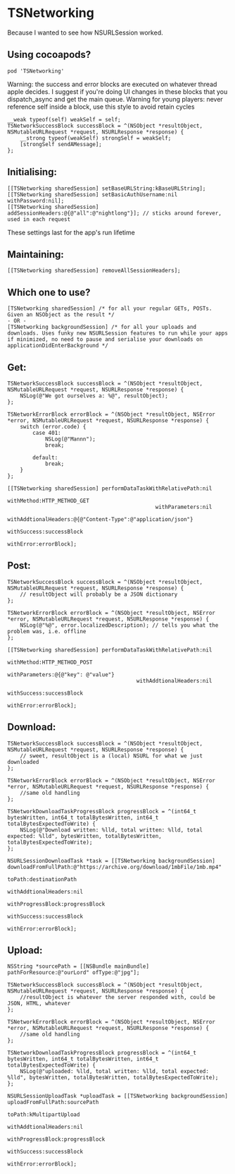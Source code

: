 TSNetworking
============

Because I wanted to see how NSURLSession worked.

## Using cocoapods?

    pod 'TSNetworking'
    
Warning: the success and error blocks are executed on whatever thread apple decides.
I suggest if you're doing UI changes in these blocks that you dispatch_async and get the main queue.
Warning for young players: never reference self inside a block, use this style to avoid retain cycles
    
    __weak typeof(self) weakSelf = self;
    TSNetworkSuccessBlock successBlock = ^(NSObject *resultObject, NSMutableURLRequest *request, NSURLResponse *response) {
        __strong typeof(weakSelf) strongSelf = weakSelf;
        [strongSelf sendAMessage];
    };

## Initialising:

    [[TSNetworking sharedSession] setBaseURLString:kBaseURLString];
    [[TSNetworking sharedSession] setBasicAuthUsername:nil withPassword:nil];
    [[TSNetworking sharedSession] addSessionHeaders:@{@"all":@"nightlong"}]; // sticks around forever, used in each request
These settings last for the app's run lifetime

## Maintaining:

    [[TSNetworking sharedSession] removeAllSessionHeaders];

## Which one to use?
    [TSNetworking sharedSession] /* for all your regular GETs, POSTs. Given an NSObject as the result */
    - OR -
    [TSNetworking backgroundSession] /* for all your uploads and downloads. Uses funky new NSURLSession features to run while your apps if minimized, no need to pause and serialise your downloads on applicationDidEnterBackground */

## Get:

    TSNetworkSuccessBlock successBlock = ^(NSObject *resultObject, NSMutableURLRequest *request, NSURLResponse *response) {
        NSLog(@"We got ourselves a: %@", resultObject);
    };
    
    TSNetworkErrorBlock errorBlock = ^(NSObject *resultObject, NSError *error, NSMutableURLRequest *request, NSURLResponse *response) {
        switch (error.code) {
            case 401:
                NSLog(@"Mannn");
                break;
                
            default:
                break;
        }
    };

    [[TSNetworking sharedSession] performDataTaskWithRelativePath:nil
                                                       withMethod:HTTP_METHOD_GET
                                                   withParameters:nil
                                             withAddtionalHeaders:@{@"Content-Type":@"application/json"}
                                                      withSuccess:successBlock
                                                        withError:errorBlock];

## Post:

    TSNetworkSuccessBlock successBlock = ^(NSObject *resultObject, NSMutableURLRequest *request, NSURLResponse *response) {
        // resultObject will probably be a JSON dictionary 
    };
    
    TSNetworkErrorBlock errorBlock = ^(NSObject *resultObject, NSError *error, NSMutableURLRequest *request, NSURLResponse *response) {
        NSLog(@"%@", error.localizedDescription); // tells you what the problem was, i.e. offline
    };
    
    [[TSNetworking sharedSession] performDataTaskWithRelativePath:nil
                                                       withMethod:HTTP_METHOD_POST
                                                   withParameters:@{@"key": @"value"}
                                             withAddtionalHeaders:nil
                                                      withSuccess:successBlock
                                                        withError:errorBlock];

## Download:

    TSNetworkSuccessBlock successBlock = ^(NSObject *resultObject, NSMutableURLRequest *request, NSURLResponse *response) {
        // sweet, resultObject is a (local) NSURL for what we just downloaded
    };
    
    TSNetworkErrorBlock errorBlock = ^(NSObject *resultObject, NSError *error, NSMutableURLRequest *request, NSURLResponse *response) {
        //same old handling
    };
    
    TSNetworkDownloadTaskProgressBlock progressBlock = ^(int64_t bytesWritten, int64_t totalBytesWritten, int64_t totalBytesExpectedToWrite) {
        NSLog(@"Download written: %lld, total written: %lld, total expected: %lld", bytesWritten, totalBytesWritten, totalBytesExpectedToWrite);
    };
    
    NSURLSessionDownloadTask *task = [[TSNetworking backgroundSession] downloadFromFullPath:@"https://archive.org/download/1mbFile/1mb.mp4"
                                                                                     toPath:destinationPath
                                                                       withAddtionalHeaders:nil
                                                                          withProgressBlock:progressBlock
                                                                                withSuccess:successBlock
                                                                                  withError:errorBlock];
                                                 
## Upload:

    NSString *sourcePath = [[NSBundle mainBundle] pathForResource:@"ourLord" ofType:@"jpg"];
    
    TSNetworkSuccessBlock successBlock = ^(NSObject *resultObject, NSMutableURLRequest *request, NSURLResponse *response) {
        //resultObject is whatever the server responded with, could be JSON, HTML, whatever
    };
    
    TSNetworkErrorBlock errorBlock = ^(NSObject *resultObject, NSError *error, NSMutableURLRequest *request, NSURLResponse *response) {
        //same old handling
    };
    
    TSNetworkDownloadTaskProgressBlock progressBlock = ^(int64_t bytesWritten, int64_t totalBytesWritten, int64_t totalBytesExpectedToWrite) {
        NSLog(@"uploaded: %lld, total written: %lld, total expected: %lld", bytesWritten, totalBytesWritten, totalBytesExpectedToWrite);
    };
    
    NSURLSessionUploadTask *uploadTask = [[TSNetworking backgroundSession] uploadFromFullPath:sourcePath
                                                                                       toPath:kMultipartUpload
                                                                         withAddtionalHeaders:nil
                                                                            withProgressBlock:progressBlock
                                                                                  withSuccess:successBlock
                                                                                    withError:errorBlock];